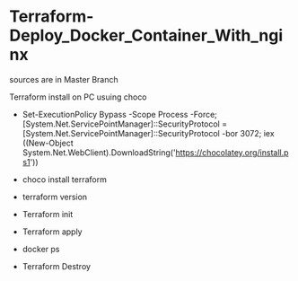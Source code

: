 # Terraform-Deploy_Docker_Container_With_nginx

sources are in Master Branch

Terraform install on PC usuing choco

- Set-ExecutionPolicy Bypass -Scope Process -Force; [System.Net.ServicePointManager]::SecurityProtocol = [System.Net.ServicePointManager]::SecurityProtocol -bor 3072; iex ((New-Object System.Net.WebClient).DownloadString('https://chocolatey.org/install.ps1'))
- choco install terraform
- terraform version

- Terraform init
- Terraform apply
- docker ps  
- Terraform Destroy
